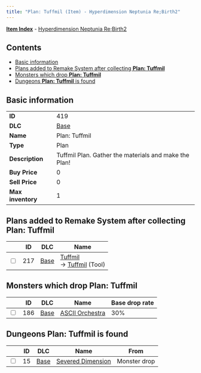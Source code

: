 ```yaml
---
title: "Plan: Tuffmil (Item) - Hyperdimension Neptunia Re;Birth2"
---
```


[**Item Index**](/neptunia/rb2/item/index.html) - [Hyperdimension Neptunia Re;Birth2](/neptunia/rb2)

## Contents

- [Basic information](#basic-information)
- [Plans added to Remake System after collecting **Plan: Tuffmil**](#plans-added-to-remake-system-after-collecting-plan-tuffmil)
- [Monsters which drop **Plan: Tuffmil**](#monsters-which-drop-plan-tuffmil)
- [Dungeons **Plan: Tuffmil** is found](#dungeons-plan-tuffmil-is-found)

## Basic information

|   |   |
| -- | -- |
| **ID** | 419 |
| **DLC** | [Base](/neptunia/rb2/dlc/0-base.html) |
| **Name** | Plan: Tuffmil |
| **Type** | Plan |
| **Description** | Tuffmil Plan. Gather the materials and make the Plan! |
| **Buy Price** | 0 |
| **Sell Price** | 0 |
| **Max inventory** | 1 |

## Plans added to Remake System after collecting **Plan: Tuffmil**

|    | ID | DLC | Name |
| -- | -- | --- | ---- |
| <input type="checkbox" id="rb2-remake-0-217" class="trackbox" /> | 217 | [Base](/neptunia/rb2/dlc/0-base.html) | [Tuffmil](/neptunia/rb2/remake/0-217-tuffmil.html)<br />→ [Tuffmil](/neptunia/rb2/item/0-22-tuffmil.html) (Tool) |

## Monsters which drop **Plan: Tuffmil**

|    | ID | DLC | Name | Base drop rate |
| -- | -- | --- | ---- | -------------- |
| <input type="checkbox" id="rb2-monster-0-186" class="trackbox" /> | 186 | [Base](/neptunia/rb2/dlc/0-base.html) | [ASCII Orchestra](/neptunia/rb2/monster/0-186-ascii-orchestra.html) | 30% |

## Dungeons **Plan: Tuffmil** is found

|    | ID | DLC | Name | From |
| -- | -- | --- | ---- | ---- |
| <input type="checkbox" id="rb2-dungeon-0-15" class="trackbox" /> | 15 | [Base](/neptunia/rb2/dlc/0-base.html) | [Severed Dimension](/neptunia/rb2/dungeon/0-15-severed-dimension.html) | Monster drop |
